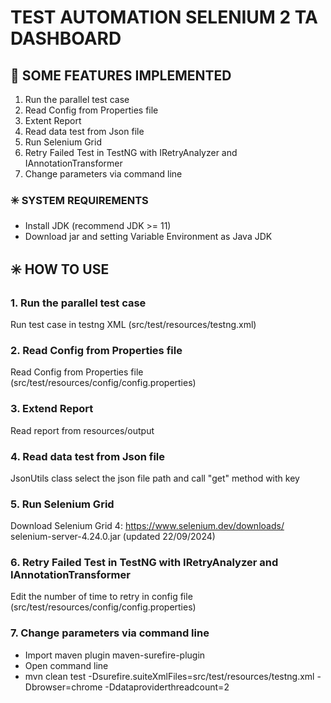 # **TEST AUTOMATION SELENIUM 2 TA DASHBOARD**

## 🔆 SOME FEATURES IMPLEMENTED
1. Run the parallel test case
2. Read Config from Properties file
3. Extent Report
4. Read data test from Json file
5. Run Selenium Grid 
6. Retry Failed Test in TestNG with IRetryAnalyzer and IAnnotationTransformer
7. Change parameters via command line 

### ✳️ **SYSTEM REQUIREMENTS**

- Install JDK (recommend JDK >= 11)
- Download jar and setting Variable Environment as Java JDK

## ✳️ HOW TO USE

### 1. Run the parallel test case 

Run test case in testng XML (src/test/resources/testng.xml)

### 2. Read Config from Properties file

Read Config from Properties file  (src/test/resources/config/config.properties)

### 3. Extend Report
Read report from resources/output

### 4. Read data test from Json file

JsonUtils class select the json file path and call "get" method with key

### 5. Run Selenium Grid

Download Selenium Grid 4: https://www.selenium.dev/downloads/
selenium-server-4.24.0.jar (updated 22/09/2024)

### 6. Retry Failed Test in TestNG with IRetryAnalyzer and IAnnotationTransformer

Edit the number of time to retry in config file (src/test/resources/config/config.properties)

### 7. Change parameters via command line 
* Import maven plugin maven-surefire-plugin
* Open command line
* mvn clean test -Dsurefire.suiteXmlFiles=src/test/resources/testng.xml -Dbrowser=chrome -Ddataproviderthreadcount=2



